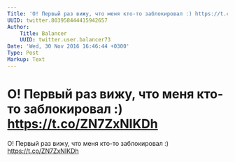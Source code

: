 ```yaml
---
Title: 'О! Первый раз вижу, что меня кто-то заблокировал :) https://t.co/ZN7ZxNIKDh'
UUID: twitter.803958444415942657
Author:
    Title: Balancer
    UUID: twitter.user.balancer73
Date: 'Wed, 30 Nov 2016 16:46:44 +0300'
Type: Post
Markup: Text
---
```


# О! Первый раз вижу, что меня кто-то заблокировал :) https://t.co/ZN7ZxNIKDh

О! Первый раз вижу, что меня кто-то заблокировал :)
https://t.co/ZN7ZxNIKDh